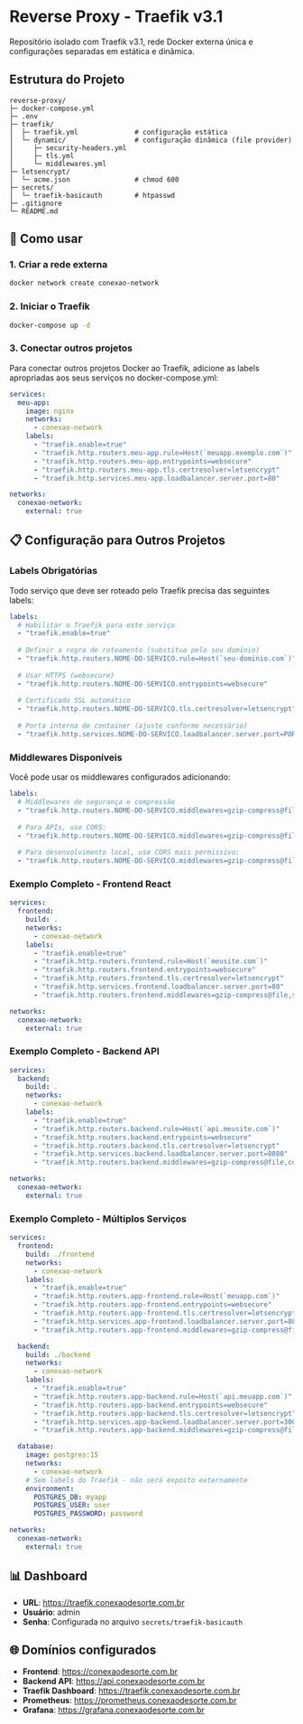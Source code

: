 # Reverse Proxy - Traefik v3.1

Repositório isolado com Traefik v3.1, rede Docker externa única e configurações separadas em estática e dinâmica.

## Estrutura do Projeto

```
reverse-proxy/
├─ docker-compose.yml
├─ .env
├─ traefik/
│  ├─ traefik.yml              # configuração estática
│  └─ dynamic/                 # configuração dinâmica (file provider)
│     ├─ security-headers.yml
│     ├─ tls.yml
│     └─ middlewares.yml
├─ letsencrypt/
│  └─ acme.json                # chmod 600
├─ secrets/
│  └─ traefik-basicauth        # htpasswd
├─ .gitignore
└─ README.md
```

## 🚀 Como usar

### 1. Criar a rede externa

```bash
docker network create conexao-network
```

### 2. Iniciar o Traefik

```bash
docker-compose up -d
```

### 3. Conectar outros projetos
Para conectar outros projetos Docker ao Traefik, adicione as labels apropriadas aos seus serviços no docker-compose.yml:

```yaml
services:
  meu-app:
    image: nginx
    networks:
      - conexao-network
    labels:
      - "traefik.enable=true"
      - "traefik.http.routers.meu-app.rule=Host(`meuapp.exemplo.com`)"
      - "traefik.http.routers.meu-app.entrypoints=websecure"
      - "traefik.http.routers.meu-app.tls.certresolver=letsencrypt"
      - "traefik.http.services.meu-app.loadbalancer.server.port=80"

networks:
  conexao-network:
    external: true
```

## 📋 Configuração para Outros Projetos

### Labels Obrigatórias
Todo serviço que deve ser roteado pelo Traefik precisa das seguintes labels:

```yaml
labels:
  # Habilitar o Traefik para este serviço
  - "traefik.enable=true"
  
  # Definir a regra de roteamento (substitua pelo seu domínio)
  - "traefik.http.routers.NOME-DO-SERVICO.rule=Host(`seu-dominio.com`)"
  
  # Usar HTTPS (websecure)
  - "traefik.http.routers.NOME-DO-SERVICO.entrypoints=websecure"
  
  # Certificado SSL automático
  - "traefik.http.routers.NOME-DO-SERVICO.tls.certresolver=letsencrypt"
  
  # Porta interna do container (ajuste conforme necessário)
  - "traefik.http.services.NOME-DO-SERVICO.loadbalancer.server.port=PORTA"
```

### Middlewares Disponíveis
Você pode usar os middlewares configurados adicionando:

```yaml
labels:
  # Middlewares de segurança e compressão
  - "traefik.http.routers.NOME-DO-SERVICO.middlewares=gzip-compress@file,security-headers@file"
  
  # Para APIs, use CORS:
  - "traefik.http.routers.NOME-DO-SERVICO.middlewares=gzip-compress@file,cors-api@file"
  
  # Para desenvolvimento local, use CORS mais permissivo:
  - "traefik.http.routers.NOME-DO-SERVICO.middlewares=gzip-compress@file,cors-dev@file"
```

### Exemplo Completo - Frontend React
```yaml
services:
  frontend:
    build: .
    networks:
      - conexao-network
    labels:
      - "traefik.enable=true"
      - "traefik.http.routers.frontend.rule=Host(`meusite.com`)"
      - "traefik.http.routers.frontend.entrypoints=websecure"
      - "traefik.http.routers.frontend.tls.certresolver=letsencrypt"
      - "traefik.http.services.frontend.loadbalancer.server.port=80"
      - "traefik.http.routers.frontend.middlewares=gzip-compress@file,security-headers@file"

networks:
  conexao-network:
    external: true
```

### Exemplo Completo - Backend API
```yaml
services:
  backend:
    build: .
    networks:
      - conexao-network
    labels:
      - "traefik.enable=true"
      - "traefik.http.routers.backend.rule=Host(`api.meusite.com`)"
      - "traefik.http.routers.backend.entrypoints=websecure"
      - "traefik.http.routers.backend.tls.certresolver=letsencrypt"
      - "traefik.http.services.backend.loadbalancer.server.port=8080"
      - "traefik.http.routers.backend.middlewares=gzip-compress@file,cors-api@file"

networks:
  conexao-network:
    external: true
```

### Exemplo Completo - Múltiplos Serviços
```yaml
services:
  frontend:
    build: ./frontend
    networks:
      - conexao-network
    labels:
      - "traefik.enable=true"
      - "traefik.http.routers.app-frontend.rule=Host(`meuapp.com`)"
      - "traefik.http.routers.app-frontend.entrypoints=websecure"
      - "traefik.http.routers.app-frontend.tls.certresolver=letsencrypt"
      - "traefik.http.services.app-frontend.loadbalancer.server.port=80"
      - "traefik.http.routers.app-frontend.middlewares=gzip-compress@file,security-headers@file"

  backend:
    build: ./backend
    networks:
      - conexao-network
    labels:
      - "traefik.enable=true"
      - "traefik.http.routers.app-backend.rule=Host(`api.meuapp.com`)"
      - "traefik.http.routers.app-backend.entrypoints=websecure"
      - "traefik.http.routers.app-backend.tls.certresolver=letsencrypt"
      - "traefik.http.services.app-backend.loadbalancer.server.port=3000"
      - "traefik.http.routers.app-backend.middlewares=gzip-compress@file,cors-api@file"

  database:
    image: postgres:15
    networks:
      - conexao-network
    # Sem labels do Traefik - não será exposto externamente
    environment:
      POSTGRES_DB: myapp
      POSTGRES_USER: user
      POSTGRES_PASSWORD: password

networks:
  conexao-network:
    external: true
```

## 📊 Dashboard
- **URL**: https://traefik.conexaodesorte.com.br
- **Usuário**: admin
- **Senha**: Configurada no arquivo `secrets/traefik-basicauth`

## 🌐 Domínios configurados
- **Frontend**: https://conexaodesorte.com.br
- **Backend API**: https://api.conexaodesorte.com.br
- **Traefik Dashboard**: https://traefik.conexaodesorte.com.br
- **Prometheus**: https://prometheus.conexaodesorte.com.br
- **Grafana**: https://grafana.conexaodesorte.com.br
